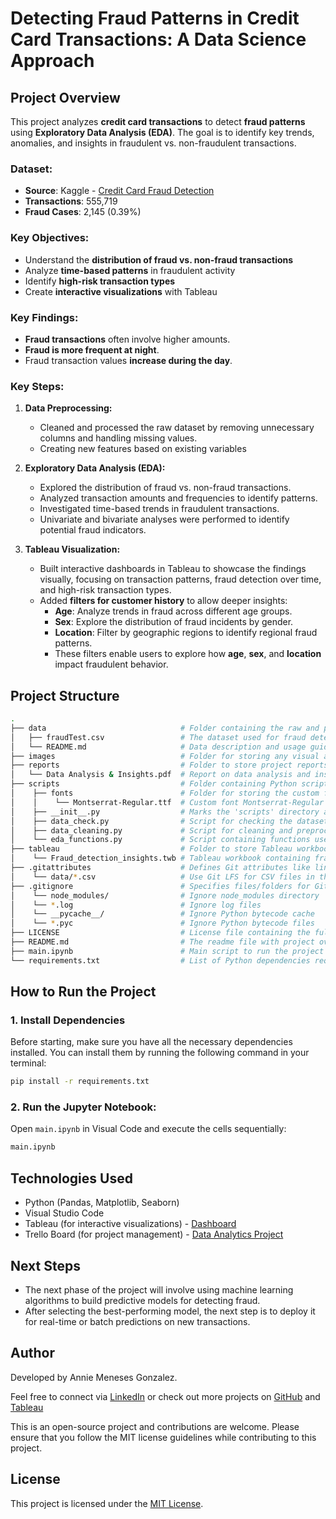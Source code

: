 # Detecting Fraud Patterns in Credit Card Transactions: A Data Science Approach

## Project Overview  

This project analyzes **credit card transactions** to detect **fraud patterns** using **Exploratory Data Analysis (EDA)**. The goal is to identify key trends, anomalies, and insights in fraudulent vs. non-fraudulent transactions.  

### **Dataset:**

- **Source**: Kaggle - [Credit Card Fraud Detection](https://www.kaggle.com/datasets/kartik2112/fraud-detection?select=fraudTrain.csv)
- **Transactions**: 555,719
- **Fraud Cases**: 2,145 (0.39%)

### **Key Objectives:**

- Understand the **distribution of fraud vs. non-fraud transactions**  
- Analyze **time-based patterns** in fraudulent activity  
- Identify **high-risk transaction types**  
- Create **interactive visualizations** with Tableau  

### **Key Findings:**

- **Fraud transactions** often involve higher amounts.
- **Fraud is more frequent at night**.
- Fraud transaction values **increase during the day**.

### **Key Steps:**

1. **Data Preprocessing:**
   - Cleaned and processed the raw dataset by removing unnecessary columns and handling missing values.
   - Creating new features based on existing variables

2. **Exploratory Data Analysis (EDA):**
   - Explored the distribution of fraud vs. non-fraud transactions.
   - Analyzed transaction amounts and frequencies to identify patterns.
   - Investigated time-based trends in fraudulent transactions.
   - Univariate and bivariate analyses were performed to identify potential fraud indicators.

3. **Tableau Visualization:**
   - Built interactive dashboards in Tableau to showcase the findings visually, focusing on transaction patterns, fraud detection over time, and high-risk transaction types.
   - Added **filters for customer history** to allow deeper insights:
     - **Age**: Analyze trends in fraud across different age groups.
     - **Sex**: Explore the distribution of fraud incidents by gender.
     - **Location**: Filter by geographic regions to identify regional fraud patterns.
     - These filters enable users to explore how **age**, **sex**, and **location** impact fraudulent behavior.

## Project Structure

```bash
.
├── data                              # Folder containing the raw and processed data
│   ├── fraudTest.csv                 # The dataset used for fraud detection analysis
│   └── README.md                     # Data description and usage guide
├── images                            # Folder for storing any visual assets
├── reports                           # Folder to store project reports and analyses
│   └── Data Analysis & Insights.pdf  # Report on data analysis and insights gained from the project
├── scripts                           # Folder containing Python scripts used for preprocessing, analysis and visualization
│    ├── fonts                        # Folder for storing the custom font files used in the visualizations
│    │    └── Montserrat-Regular.ttf  # Custom font Montserrat-Regular
│    ├── __init__.py                  # Marks the 'scripts' directory as a Python package
│    ├── data_check.py                # Script for checking the dataset for inconsistencies or issues
│    ├── data_cleaning.py             # Script for cleaning and preprocessing the dataset (e.g., handling missing data)
│    └── eda_functions.py             # Script containing functions used in exploratory data analysis (EDA) and visualization
├── tableau                           # Folder to store Tableau workbooks and dashboards
│    └── Fraud_detection_insights.twb # Tableau workbook containing fraud detection insights and interactive dashboards
├── .gitattributes                    # Defines Git attributes like line endings, diff settings, etc.
│    └── data/*.csv                   # Use Git LFS for CSV files in the data folder
├── .gitignore                        # Specifies files/folders for Git to ignore (e.g., temporary files, credentials)
│    └── node_modules/                # Ignore node_modules directory
│    └── *.log                        # Ignore log files
│    └── __pycache__/                 # Ignore Python bytecode cache
│    └── *.pyc                        # Ignore Python bytecode files
├── LICENSE                           # License file containing the full license terms
├── README.md                         # The readme file with project overview, objectives, and instructions
├── main.ipynb                        # Main script to run the project
└── requirements.txt                  # List of Python dependencies required for the project (e.g., pandas, matplotlib, etc.)

```

## How to Run the Project

### 1. Install Dependencies

Before starting, make sure you have all the necessary dependencies installed. You can install them by running the following command in your terminal:

```bash
pip install -r requirements.txt 
```

### 2. **Run the Jupyter Notebook:**

Open `main.ipynb` in Visual Code and execute the cells sequentially:

```bash
main.ipynb 
```

## Technologies Used

- Python (Pandas, Matplotlib, Seaborn)
- Visual Studio Code
- Tableau (for interactive visualizations) - [Dashboard](https://public.tableau.com/app/profile/annie.meneses.gonzalez/viz/Book1_17412944537210/Dashboard1)
- Trello Board (for project management) - [Data Analytics Project](https://trello.com/b/IeT9tkSq/data-analytics-project)

## Next Steps

- The next phase of the project will involve using machine learning algorithms to build predictive models for detecting fraud.
- After selecting the best-performing model, the next step is to deploy it for real-time or batch predictions on new transactions.

## Author

Developed by Annie Meneses Gonzalez.

Feel free to connect via [LinkedIn](www.linkedin.com/in/annie-meneses-gonzalez-57bb9b145) or check out more projects on [GitHub](https://github.com/annnieglez) and [Tableau](https://public.tableau.com/app/profile/annie.meneses.gonzalez/vizzes)

 This is an open-source project and contributions are welcome. Please ensure that you follow the MIT license guidelines while contributing to this project.

## License

This project is licensed under the [MIT License](LICENSE).
